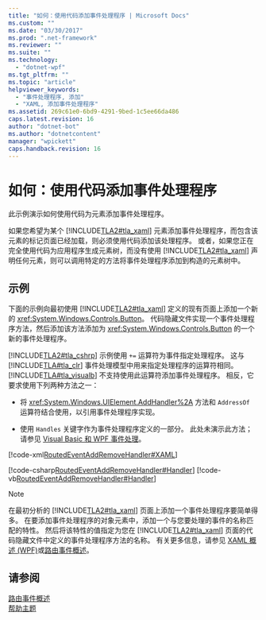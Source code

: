 ```yaml
---
title: "如何：使用代码添加事件处理程序 | Microsoft Docs"
ms.custom: ""
ms.date: "03/30/2017"
ms.prod: ".net-framework"
ms.reviewer: ""
ms.suite: ""
ms.technology: 
  - "dotnet-wpf"
ms.tgt_pltfrm: ""
ms.topic: "article"
helpviewer_keywords: 
  - "事件处理程序, 添加"
  - "XAML, 添加事件处理程序"
ms.assetid: 269c61e0-6bd9-4291-9bed-1c5ee66da486
caps.latest.revision: 16
author: "dotnet-bot"
ms.author: "dotnetcontent"
manager: "wpickett"
caps.handback.revision: 16
---
```

# 如何：使用代码添加事件处理程序
此示例演示如何使用代码为元素添加事件处理程序。  
  
 如果您希望为某个 [!INCLUDE[TLA2#tla_xaml](../../../../includes/tla2sharptla-xaml-md.md)] 元素添加事件处理程序，而包含该元素的标记页面已经加载，则必须使用代码添加该处理程序。  或者，如果您正在完全使用代码为应用程序生成元素树，而没有使用 [!INCLUDE[TLA2#tla_xaml](../../../../includes/tla2sharptla-xaml-md.md)] 声明任何元素，则可以调用特定的方法将事件处理程序添加到构造的元素树中。  
  
## 示例  
 下面的示例向最初使用 [!INCLUDE[TLA2#tla_xaml](../../../../includes/tla2sharptla-xaml-md.md)] 定义的现有页面上添加一个新的 <xref:System.Windows.Controls.Button>。  代码隐藏文件实现一个事件处理程序方法，然后添加该方法添加为 <xref:System.Windows.Controls.Button> 的一个新的事件处理程序。  
  
 [!INCLUDE[TLA2#tla_cshrp](../../../../includes/tla2sharptla-cshrp-md.md)] 示例使用 `+=` 运算符为事件指定处理程序。  这与 [!INCLUDE[TLA#tla_clr](../../../../includes/tlasharptla-clr-md.md)] 事件处理模型中用来指定处理程序的运算符相同。  [!INCLUDE[TLA#tla_visualb](../../../../includes/tlasharptla-visualb-md.md)] 不支持使用此运算符添加事件处理程序。  相反，它要求使用下列两种方法之一：  
  
-   将 <xref:System.Windows.UIElement.AddHandler%2A> 方法和 `AddressOf` 运算符结合使用，以引用事件处理程序实现。  
  
-   使用 `Handles` 关键字作为事件处理程序定义的一部分。  此处未演示此方法；请参见 [Visual Basic 和 WPF 事件处理](../../../../docs/framework/wpf/advanced/visual-basic-and-wpf-event-handling.md)。  
  
 [!code-xml[RoutedEventAddRemoveHandler#XAML](../../../../samples/snippets/csharp/VS_Snippets_Wpf/RoutedEventAddRemoveHandler/CSharp/default.xaml#xaml)]  
  
 [!code-csharp[RoutedEventAddRemoveHandler#Handler](../../../../samples/snippets/csharp/VS_Snippets_Wpf/RoutedEventAddRemoveHandler/CSharp/default.xaml.cs#handler)]
 [!code-vb[RoutedEventAddRemoveHandler#Handler](../../../../samples/snippets/visualbasic/VS_Snippets_Wpf/RoutedEventAddRemoveHandler/VisualBasic/default.xaml.vb#handler)]  
  
> [!NOTE]
>  在最初分析的 [!INCLUDE[TLA2#tla_xaml](../../../../includes/tla2sharptla-xaml-md.md)] 页面上添加一个事件处理程序要简单得多。  在要添加事件处理程序的对象元素中，添加一个与您要处理的事件的名称匹配的特性。  然后将该特性的值指定为您在 [!INCLUDE[TLA2#tla_xaml](../../../../includes/tla2sharptla-xaml-md.md)] 页面的代码隐藏文件中定义的事件处理程序方法的名称。  有关更多信息，请参见 [XAML 概述 \(WPF\)](../../../../docs/framework/wpf/advanced/xaml-overview-wpf.md)或[路由事件概述](../../../../docs/framework/wpf/advanced/routed-events-overview.md)。  
  
## 请参阅  
 [路由事件概述](../../../../docs/framework/wpf/advanced/routed-events-overview.md)   
 [帮助主题](../../../../docs/framework/wpf/advanced/events-how-to-topics.md)